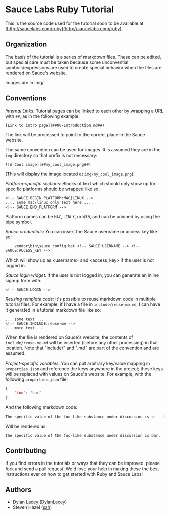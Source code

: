 Sauce Labs Ruby Tutorial
====

This is the source code used for the tutorial soon to be available at
[http://saucelabs.com/ruby](http://saucelabs.com/ruby).

Organization
----

The basis of the tutorial is a series of markdown files. These can be edited,
but special care must be taken because some unconvential symbols/expressions
are used to create special behavior when the files are rendered on Sauce's
website.

Images are in img/

Conventions
----

*Internal Links:* Tutorial pages can be linked to each other by wrapping a URL with `##`, as
in the following example:

    [Link to intro page](##00-Introduction.md##)

The link will be processed to point to the correct place in the Sauce website.

The same convention can be used for images. It is assumed they are in the `img`
directory so that prefix is not necessary:

    ![A Cool image](##my_cool_image.png##)

(This will display the image located at `img/my_cool_image.png`).

*Platform-specific sections:* Blocks of text which should only show up for specific platforms should be
wrapped like so:

    <!-- SAUCE:BEGIN_PLATFORM:MAC|LINUX -->
    .... some mac/linux only text here ....
    <!-- SAUCE:END_PLATFORM -->

Platform names can be `MAC`, `LINUX`, or `WIN`, and can be unioned by using the
pipe symbol.

*Sauce credentials:* You can insert the Sauce username or access key like so:

        vendor\bin\sauce_config.bat <!-- SAUCE:USERNAME --> <!-- SAUCE:ACCESS_KEY -->

Which will show up as &lt;username&gt; and &lt;access_key&gt; if the user is
not logged in.

*Sauce login widget:* If the user is not logged in, you can generate an inline signup form with:

    <!-- SAUCE:LOGIN -->

*Reusing template code:* It's possible to reuse markdown code in multiple tutorial files. For example,
if I have a file in `include/reuse-me.md`, I can have it generated in
a tutorial markdown file like so:

    ... some text ...
    <!-- SAUCE:INCLUDE:reuse-me -->
    ... more text ...

When the file is rendered on Sauce's website, the contents of
`include/reuse-me.md` will be inserted (before any other processing) in that
location. Note that "include/" and ".md" are part of the convention and are
assumed.

*Project-specific variables:* You can put arbitrary key/value mapping in
`properties.json` and reference the keys anywhere in the project; these keys
will be replaced with values on Sauce's website. For example, with the following
`properties.json` file:

```json
{
    "foo": "bar"
}
```

And the following markdown code:

```markdown
The specific value of the foo-like substance under discussion is <!-- SAUCE:PROP:foo ->.
```

Will be rendered as:

    The specific value of the foo-like substance under discussion is bar.

Contributing
----

If you find errors in the tutorials or ways that they can be improved, please
fork and send a pull request. We'd love your help in making these the best
instructions ever on how to get started with Ruby and Sauce
Labs!

Authors
----

*  Dylan Lacey ([DylanLacey](http://github.com/DylanLacey/))
*  Steven Hazel ([sah](http://github.com/sah/))